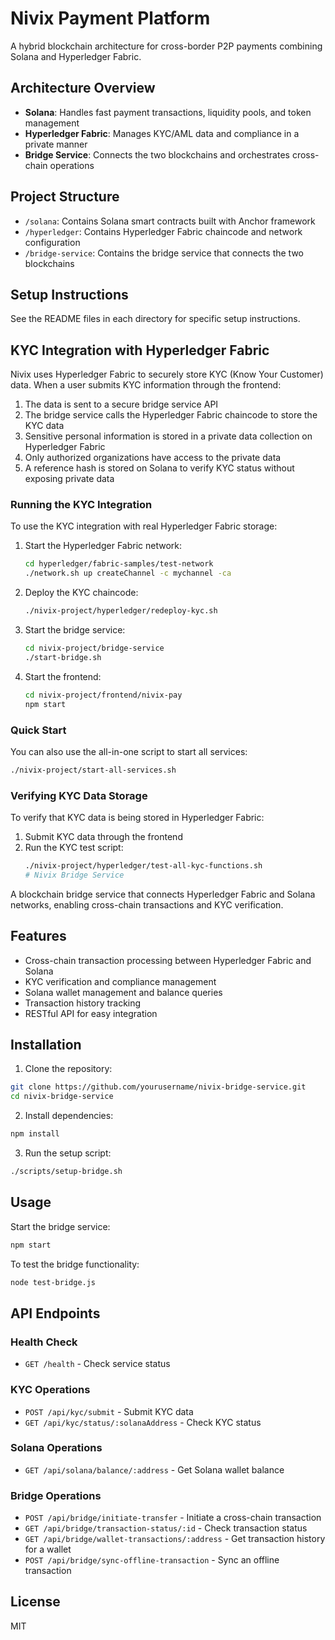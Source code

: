 # Nivix Payment Platform

A hybrid blockchain architecture for cross-border P2P payments combining Solana and Hyperledger Fabric.

## Architecture Overview

- **Solana**: Handles fast payment transactions, liquidity pools, and token management
- **Hyperledger Fabric**: Manages KYC/AML data and compliance in a private manner
- **Bridge Service**: Connects the two blockchains and orchestrates cross-chain operations

## Project Structure

- `/solana`: Contains Solana smart contracts built with Anchor framework
- `/hyperledger`: Contains Hyperledger Fabric chaincode and network configuration
- `/bridge-service`: Contains the bridge service that connects the two blockchains

## Setup Instructions

See the README files in each directory for specific setup instructions.

## KYC Integration with Hyperledger Fabric

Nivix uses Hyperledger Fabric to securely store KYC (Know Your Customer) data. When a user submits KYC information through the frontend:

1. The data is sent to a secure bridge service API
2. The bridge service calls the Hyperledger Fabric chaincode to store the KYC data
3. Sensitive personal information is stored in a private data collection on Hyperledger Fabric
4. Only authorized organizations have access to the private data
5. A reference hash is stored on Solana to verify KYC status without exposing private data

### Running the KYC Integration

To use the KYC integration with real Hyperledger Fabric storage:

1. Start the Hyperledger Fabric network:
   ```bash
   cd hyperledger/fabric-samples/test-network
   ./network.sh up createChannel -c mychannel -ca
   ```

2. Deploy the KYC chaincode:
   ```bash
   ./nivix-project/hyperledger/redeploy-kyc.sh
   ```

3. Start the bridge service:
   ```bash
   cd nivix-project/bridge-service
   ./start-bridge.sh
   ```

4. Start the frontend:
   ```bash
   cd nivix-project/frontend/nivix-pay
   npm start
   ```

### Quick Start

You can also use the all-in-one script to start all services:

```bash
./nivix-project/start-all-services.sh
```

### Verifying KYC Data Storage

To verify that KYC data is being stored in Hyperledger Fabric:

1. Submit KYC data through the frontend
2. Run the KYC test script:
   ```bash
   ./nivix-project/hyperledger/test-all-kyc-functions.sh
   # Nivix Bridge Service

A blockchain bridge service that connects Hyperledger Fabric and Solana networks, enabling cross-chain transactions and KYC verification.

## Features

- Cross-chain transaction processing between Hyperledger Fabric and Solana
- KYC verification and compliance management
- Solana wallet management and balance queries
- Transaction history tracking
- RESTful API for easy integration

## Installation

1. Clone the repository:
```bash
git clone https://github.com/yourusername/nivix-bridge-service.git
cd nivix-bridge-service
```

2. Install dependencies:
```bash
npm install
```

3. Run the setup script:
```bash
./scripts/setup-bridge.sh
```

## Usage

Start the bridge service:
```bash
npm start
```

To test the bridge functionality:
```bash
node test-bridge.js
```

## API Endpoints

### Health Check
- `GET /health` - Check service status

### KYC Operations
- `POST /api/kyc/submit` - Submit KYC data
- `GET /api/kyc/status/:solanaAddress` - Check KYC status

### Solana Operations
- `GET /api/solana/balance/:address` - Get Solana wallet balance

### Bridge Operations
- `POST /api/bridge/initiate-transfer` - Initiate a cross-chain transaction
- `GET /api/bridge/transaction-status/:id` - Check transaction status
- `GET /api/bridge/wallet-transactions/:address` - Get transaction history for a wallet
- `POST /api/bridge/sync-offline-transaction` - Sync an offline transaction

## License

MIT
